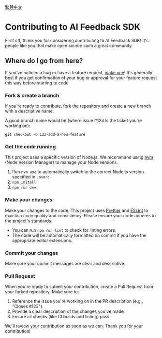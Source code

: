 [繁體中文](./CONTRIBUTING.md)

# Contributing to AI Feedback SDK

First off, thank you for considering contributing to AI Feedback SDK! It's people like you that make open source such a great community.

## Where do I go from here?

If you've noticed a bug or have a feature request, [make one](https://github.com/nics-tw/aifeedback-sdk/issues/new)! It's generally best if you get confirmation of your bug or approval for your feature request this way before starting to code.

### Fork & create a branch

If you're ready to contribute, fork the repository and create a new branch with a descriptive name.

A good branch name would be (where issue #123 is the ticket you're working on):

```
git checkout -b 123-add-a-new-feature
```

### Get the code running

This project uses a specific version of Node.js. We recommend using [nvm](https://github.com/nvm-sh/nvm) (Node Version Manager) to manage your Node versions.

1.  Run `nvm use` to automatically switch to the correct Node.js version specified in `.nvmrc`.
2.  `npm install`
3.  `npm run dev`

### Make your changes

Make your changes to the code. This project uses [Prettier](https://prettier.io/) and [ESLint](https://eslint.org/) to maintain code quality and consistency. Please ensure your code adheres to the project's standards.

- You can run `npm run lint` to check for linting errors.
- The code will be automatically formatted on commit if you have the appropriate editor extensions.

### Commit your changes

Make sure your commit messages are clear and descriptive.

### Pull Request

When you're ready to submit your contribution, create a Pull Request from your forked repository. Make sure to:

1.  Reference the issue you're working on in the PR description (e.g., "Closes #123").
2.  Provide a clear description of the changes you've made.
3.  Ensure all checks (like CI builds and linting) pass.

We'll review your contribution as soon as we can. Thank you for your contribution!
